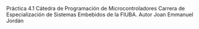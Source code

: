 Práctica 4.1
Cátedra de Programación de Microcontroladores
Carrera de Especialización de Sistemas Embebidos de la FIUBA.
Autor Joan Emmanuel Jordán